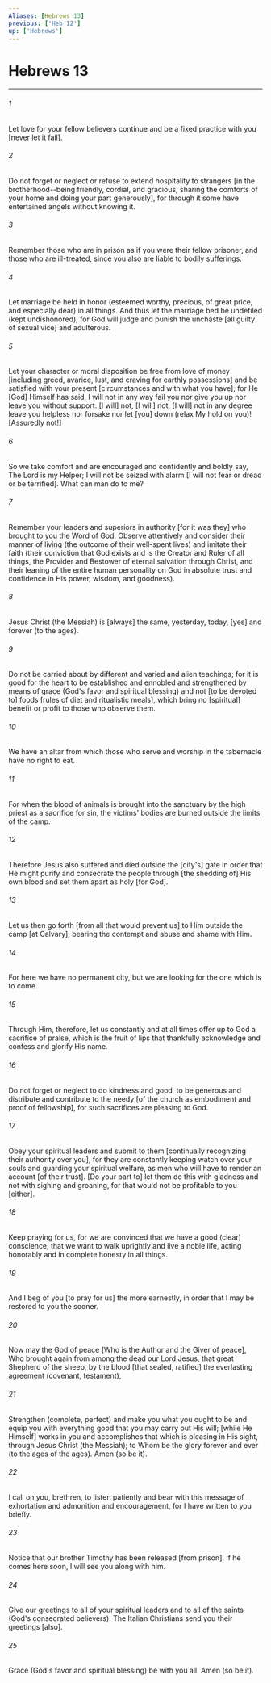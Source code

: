 ```yaml
---
Aliases: [Hebrews 13]
previous: ['Heb 12']
up: ['Hebrews']
---
```

# Hebrews 13

***


###### 1 


Let love for your fellow believers continue and be a fixed practice with you [never let it fail]. 


###### 2 


Do not forget or neglect or refuse to extend hospitality to strangers [in the brotherhood--being friendly, cordial, and gracious, sharing the comforts of your home and doing your part generously], for through it some have entertained angels without knowing it. 


###### 3 


Remember those who are in prison as if you were their fellow prisoner, and those who are ill-treated, since you also are liable to bodily sufferings. 


###### 4 


Let marriage be held in honor (esteemed worthy, precious, of great price, and especially dear) in all things. And thus let the marriage bed be undefiled (kept undishonored); for God will judge and punish the unchaste [all guilty of sexual vice] and adulterous. 


###### 5 


Let your character or moral disposition be free from love of money [including greed, avarice, lust, and craving for earthly possessions] and be satisfied with your present [circumstances and with what you have]; for He [God] Himself has said, I will not in any way fail you nor give you up nor leave you without support. [I will] not, [I will] not, [I will] not in any degree leave you helpless nor forsake nor let [you] down (relax My hold on you)! [Assuredly not!] 


###### 6 


So we take comfort and are encouraged and confidently and boldly say, The Lord is my Helper; I will not be seized with alarm [I will not fear or dread or be terrified]. What can man do to me? 


###### 7 


Remember your leaders and superiors in authority [for it was they] who brought to you the Word of God. Observe attentively and consider their manner of living (the outcome of their well-spent lives) and imitate their faith (their conviction that God exists and is the Creator and Ruler of all things, the Provider and Bestower of eternal salvation through Christ, and their leaning of the entire human personality on God in absolute trust and confidence in His power, wisdom, and goodness). 


###### 8 


Jesus Christ (the Messiah) is [always] the same, yesterday, today, [yes] and forever (to the ages). 


###### 9 


Do not be carried about by different and varied and alien teachings; for it is good for the heart to be established and ennobled and strengthened by means of grace (God's favor and spiritual blessing) and not [to be devoted to] foods [rules of diet and ritualistic meals], which bring no [spiritual] benefit or profit to those who observe them. 


###### 10 


We have an altar from which those who serve and worship in the tabernacle have no right to eat. 


###### 11 


For when the blood of animals is brought into the sanctuary by the high priest as a sacrifice for sin, the victims' bodies are burned outside the limits of the camp. 


###### 12 


Therefore Jesus also suffered and died outside the [city's] gate in order that He might purify and consecrate the people through [the shedding of] His own blood and set them apart as holy [for God]. 


###### 13 


Let us then go forth [from all that would prevent us] to Him outside the camp [at Calvary], bearing the contempt and abuse and shame with Him. 


###### 14 


For here we have no permanent city, but we are looking for the one which is to come. 


###### 15 


Through Him, therefore, let us constantly and at all times offer up to God a sacrifice of praise, which is the fruit of lips that thankfully acknowledge and confess and glorify His name. 


###### 16 


Do not forget or neglect to do kindness and good, to be generous and distribute and contribute to the needy [of the church as embodiment and proof of fellowship], for such sacrifices are pleasing to God. 


###### 17 


Obey your spiritual leaders and submit to them [continually recognizing their authority over you], for they are constantly keeping watch over your souls and guarding your spiritual welfare, as men who will have to render an account [of their trust]. [Do your part to] let them do this with gladness and not with sighing and groaning, for that would not be profitable to you [either]. 


###### 18 


Keep praying for us, for we are convinced that we have a good (clear) conscience, that we want to walk uprightly and live a noble life, acting honorably and in complete honesty in all things. 


###### 19 


And I beg of you [to pray for us] the more earnestly, in order that I may be restored to you the sooner. 


###### 20 


Now may the God of peace [Who is the Author and the Giver of peace], Who brought again from among the dead our Lord Jesus, that great Shepherd of the sheep, by the blood [that sealed, ratified] the everlasting agreement (covenant, testament), 


###### 21 


Strengthen (complete, perfect) and make you what you ought to be and equip you with everything good that you may carry out His will; [while He Himself] works in you and accomplishes that which is pleasing in His sight, through Jesus Christ (the Messiah); to Whom be the glory forever and ever (to the ages of the ages). Amen (so be it). 


###### 22 


I call on you, brethren, to listen patiently and bear with this message of exhortation and admonition and encouragement, for I have written to you briefly. 


###### 23 


Notice that our brother Timothy has been released [from prison]. If he comes here soon, I will see you along with him. 


###### 24 


Give our greetings to all of your spiritual leaders and to all of the saints (God's consecrated believers). The Italian Christians send you their greetings [also]. 


###### 25 


Grace (God's favor and spiritual blessing) be with you all. Amen (so be it).
